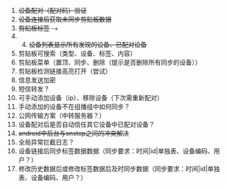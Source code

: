 1. ~~设备配对（配对码）验证~~
2. ~~设备连接后获取未同步剪贴板数据~~
3. ~~剪贴板标签~~ 
-+
3. 4. ~~设备列表显示所有发现的设备、已配对设备~~
5. 剪贴板可搜索（类型、设备、标签、内容）
6. 剪贴板菜单（置顶、同步、删除（提示是否删除所有同步的设备））
7. 剪贴板检测链接高亮打开（尝试）
8. 信息发送加密
9. 短信转发？
10. 可手动添加设备（ip）、移除设备（下次需重新配对）
11. 手动添加的设备不在组播组中如何同步？
12. 公网传输方案（中转服务器？）
13. 设备配对后是否自动信任其它设备中已配对设备？
14. ~~android中后台与onstop之间的冲突解决~~
15. 全局异常拦截日志？
16. 设备链接后同步标签数据数据（同步要求：时间|id|单独表、设备编码、用户？） 
17. 修改历史数据后或修改标签数据后及时同步数据（同步要求：时间|id|单独表、设备编码、用户？）